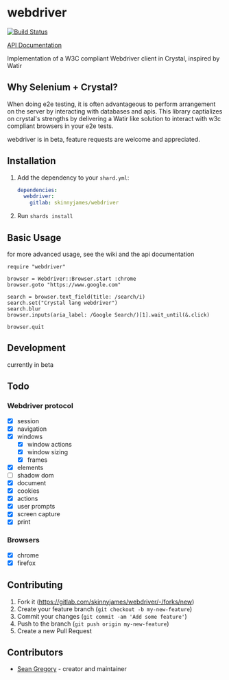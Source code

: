 # webdriver

[![Build Status](http://drone.skinnyjames.net/api/badges/skinnyjames/webdriver/status.svg?ref=refs/heads/wip)](http://drone.skinnyjames.net/skinnyjames/webdriver)

[API Documentation](https://skinnyjames.gitlab.io/webdriver)

Implementation of a W3C compliant Webdriver client in Crystal, inspired by Watir

## Why Selenium + Crystal?

When doing e2e testing, it is often advantageous to perform arrangement on the server by
interacting with databases and apis.  This library captializes on crystal's strengths by delivering a Watir like solution to 
interact with w3c compliant browsers in your e2e tests.

webdriver is in beta, feature requests are welcome and appreciated.

## Installation

1. Add the dependency to your `shard.yml`:

   ```yaml
   dependencies:
     webdriver:
       gitlab: skinnyjames/webdriver
   ```

2. Run `shards install`

## Basic Usage

for more advanced usage, see the wiki and the api documentation

```crystal
require "webdriver"

browser = Webdriver::Browser.start :chrome
browser.goto "https://www.google.com"

search = browser.text_field(title: /search/i)
search.set("Crystal lang webdriver")
search.blur
browser.inputs(aria_label: /Google Search/)[1].wait_until(&.click)

browser.quit
```

## Development

currently in beta


## Todo
### Webdriver protocol
* [x] session
* [x] navigation
* [x] windows
  * [x] window actions
  * [x] window sizing
  * [x] frames 
* [x] elements
* [ ] shadow dom
* [X] document
* [X] cookies
* [x] actions
* [X] user prompts
* [X] screen capture
* [X] print

### Browsers
* [x] chrome
* [x] firefox

## Contributing

1. Fork it (<https://gitlab.com/skinnyjames/webdriver/-/forks/new>)
2. Create your feature branch (`git checkout -b my-new-feature`)
3. Commit your changes (`git commit -am 'Add some feature'`)
4. Push to the branch (`git push origin my-new-feature`)
5. Create a new Pull Request

## Contributors

- [Sean Gregory](https://gitlab.com/skinnyjames) - creator and maintainer
